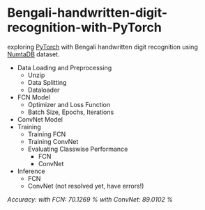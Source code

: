 # Bengali-handwritten-digit-recognition-with-PyTorch
exploring [PyTorch](https://pytorch.org/) with Bengali handwritten digit recognition using [NumtaDB](https://www.kaggle.com/datasets/BengaliAI/numta) dataset.
- Data Loading and Preprocessing
	 - Unzip
	 - Data Splitting
	 - Dataloader
- FCN Model
	- Optimizer and Loss Function
	- Batch Size, Epochs, Iterations
- ConvNet Model
- Training
	- Training FCN
	- Training ConvNet
	- Evaluating Classwise Performance
		- FCN
		- ConvNet
- Inference
	- FCN
	- ConvNet (not resolved yet, have errors!)

*Accuracy: 
with FCN: 70.1269 %
with ConvNet: 89.0102 %* 